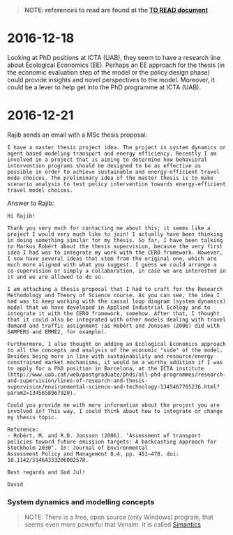 > **NOTE: references to read are found at the [TO READ document](./to-read.md)**

# 2016-12-18

Looking at PhD positions at ICTA (UAB), they seem to have a research line about Ecological Economics (EE). Perhaps an EE approach for the thesis (in the economic evaluation step of the model or the policy design phase) could provide insights and novel perspectives to the model. Moreover, it could be a lever to help get into the PhD programme at ICTA (UAB).

# 2016-12-21

Rajib sends an email with a MSc thesis proposal:

```
I have a master thesis project idea. The project is system dynamics or agent based modeling transport and energy efficiency. Recently I am involved in a project that is aiming to determine how behavioral intervention programs should be designed to be as effective as possible in order to achieve sustainable and energy-efficient travel mode choices. The preliminary idea of the master thesis is to make scenario analysis to test policy intervention towards energy-efficient travel model choices.
```

Answer to Rajib:

```
Hi Rajib!

Thank you very much for contacting me about this; it seems like a project I would very much like to join! I actually have been thinking in doing something similar for my thesis. So far, I have been talking to Markus Robért about the thesis supervision, because the very first idea I had was to integrate my work with the CERO framework. However, I now have several ideas that stem from the original one, which are much more aligned with what you suggest. I guess we could arrange a co-supervision or simply a collaboration, in case we are interested in it and we are allowed to do so.

I am attaching a thesis proposal that I had to craft for the Research Methodology and Theory of Science course. As you can see, the idea I had was to keep working with the causal loop diagram (system dynamics) model that we have developed in Applied Industrial Ecology and to integrate it with the CERO framework, somehow. After that, I thought that it could also be integrated with other models dealing with travel demand and traffic assignment (as Robért and Jonsson (2006) did with SAMPERS and EMME2, for example).

Furthermore, I also thought on adding an Ecological Economics approach to all the concepts and analysis of the economic "side" of the model. Besides being more in line with sustainability and resource/energy constrained market mechanisms, it would be a worthy addition if I was to apply for a PhD position in Barcelona, at the ICTA institute (http://www.uab.cat/web/postgraduate/phds/all-phd-programmes/research-and-supervision/lines-of-research-and-thesis-supervision/environmental-science-and-technology-1345467765236.html?param2=1345658967920).

Could you provide me with more information about the project you are involved in? This way, I could think about how to integrate or change my thesis topic.

Reference:
- Robèrt, M. and R.D. Jonsson (2006). ‘Assessment of transport policies toward future emission targets: A backcasting approach for Stockholm 2030’. In: Journal of Environmental
Assessment Policy and Management 8.4, pp. 451–478. doi: 10.1142/S1464333206002578.

Best regards and God Jul!

David
```

### System dynamics and modelling concepts

> NOTE: There is a free, open source (only Windows) program, that seems even more powerful that Vensim. It is called [Simantics](http://sysdyn.simantics.org)
